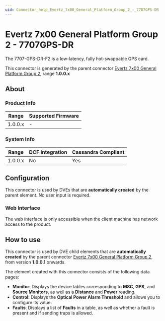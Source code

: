 ```yaml
---
uid: Connector_help_Evertz_7x00_General_Platform_Group_2_-_7707GPS-DR
---
```


# Evertz 7x00 General Platform Group 2 - 7707GPS-DR

The 7707-GPS-DR-F2 is a low-latency, fully hot-swappable GPS card.

This connector is generated by the parent connector [Evertz 7x00 General Platform Group 2](xref:Connector_help_Evertz_7x00_General_Platform_Group_2), range **1.0.0.x**

## About

### Product Info

| Range     | Supported Firmware     |
|-----------|------------------------|
| 1.0.0.x   | -                      |

### System Info

| Range   | DCF Integration | Cassandra Compliant |
|---------|-----------------|---------------------|
| 1.0.0.x | No              | Yes                 |

## Configuration

This connector is used by DVEs that are **automatically created** by the parent element. No user input is required.

### Web Interface

The web interface is only accessible when the client machine has network access to the product.

## How to use

This connector is used by DVE child elements that are **automatically created** by the parent connector [Evertz 7x00 General Platform Group 2](xref:Connector_help_Evertz_7x00_General_Platform_Group_2), from version **1.0.0.1** onwards.

The element created with this connector consists of the following data pages:

- **Monitor**: Displays the device tables corresponding to **MSC, GPS,** and **Source Monitors**, as well as a **Distance** and **Power** reading.
- **Control**: Displays the **Optical Power Alarm Threshold** and allows you to configure its value.
- **Faults**: Displays a list of **Faults** in a table, as well as whether a fault is present and if sending traps is allowed.

